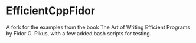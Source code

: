 # EfficientCppFidor
A fork for the examples from the book The Art of Writing Efficient Programs by Fidor G. Pikus, with a few added bash scripts for testing. 
